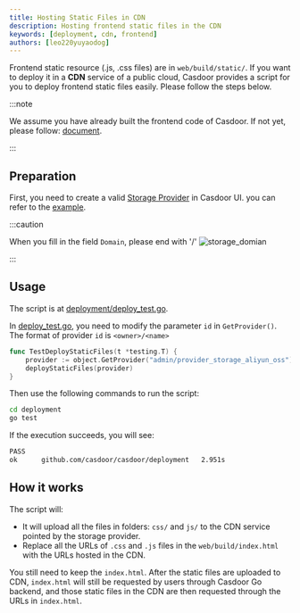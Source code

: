 ```yaml
---
title: Hosting Static Files in CDN
description: Hosting frontend static files in the CDN
keywords: [deployment, cdn, frontend]
authors: [leo220yuyaodog]
---
```


Frontend static resource (.js, .css files) are in `web/build/static/`. If you want to deploy it
in a **CDN** service of a public cloud, Casdoor provides a script for you to deploy frontend static files easily. Please follow the steps below.

:::note

We assume you have already built the frontend code of Casdoor. If not yet, please follow: [document](/docs/basic/server-installation#frontend-1).

:::

## Preparation

First, you need to create a valid [Storage Provider](/docs/provider/storage/overview) in Casdoor UI. you can refer to the [example](/docs/provider/storage/aliyun-oss).

:::caution

When you fill in the field `Domain`, please end with '/'
![storage_domian](/img/deployment/deploy-cdn/storage_domian.png)

:::

## Usage

The script is at [deployment/deploy_test.go](https://github.com/casdoor/casdoor/blob/7b0b426a76fd77b89817e0eafcccaed8d15b8cf4/deployment/deploy_test.go).

In [deploy_test.go](https://github.com/casdoor/casdoor/blob/7b0b426a76fd77b89817e0eafcccaed8d15b8cf4/deployment/deploy_test.go), you need to modify the parameter `id` in `GetProvider()`. The format of
provider `id` is `<owner>/<name>`

```go
func TestDeployStaticFiles(t *testing.T) {
    provider := object.GetProvider("admin/provider_storage_aliyun_oss")
    deployStaticFiles(provider)
}
```

Then use the following commands to run the script:

```bash
cd deployment
go test
```

If the execution succeeds, you will see:

```bash
PASS
ok      github.com/casdoor/casdoor/deployment   2.951s
```

## How it works

The script will:

- It will upload all the files in folders: `css/` and `js/` to the CDN service pointed by the storage provider.
- Replace all the URLs of `.css` and `.js` files in the `web/build/index.html` with the URLs hosted in the CDN.

You still need to keep the `index.html`. After the static files are uploaded to CDN, `index.html` will still be requested by users through Casdoor Go backend, and those static files in the CDN are then requested through the URLs in `index.html`.

